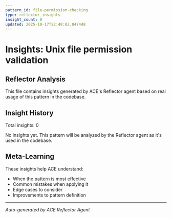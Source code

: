 ```yaml
---
pattern_id: file-permission-checking
type: reflector_insights
insight_count: 0
updated: 2025-10-17T22:48:02.047448
---
```

# Insights: Unix file permission validation

## Reflector Analysis

This file contains insights generated by ACE's Reflector agent based on real usage of this pattern in the codebase.

## Insight History

Total insights: 0

No insights yet. This pattern will be analyzed by the Reflector agent as it's used in the codebase.

## Meta-Learning

These insights help ACE understand:
- When the pattern is most effective
- Common mistakes when applying it
- Edge cases to consider
- Improvements to pattern definition

---

*Auto-generated by ACE Reflector Agent*
